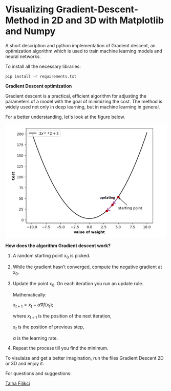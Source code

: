 # Visualizing Gradient-Descent-Method in 2D and 3D with Matplotlib and Numpy
A short description and python implementation of Gradient descent, an optimization algorithm which is used to train machine learning models and neural networks.

To install all the necessary libraries:
````
pip install -r requirements.txt
````
**Gradient Descent optimization**

Gradient descent is a practical, efficient algorithm for adjusting the parameters of a model with the goal of minimizing the cost.
The method is widely used not only in deep learning, but in machine learning in general.


For a better understanding, let's look at the figure below.

![Screenshot](Visualisation_Gradient_Descent.PNG)


**How does the algorithm Gradient descent work?**

1. A random starting point x<sub>0</sub> is picked.
2. While the gradient hasn’t converged, compute the negative gradient at x<sub>0</sub>.
3. Update the point x<sub>0</sub>.
   On each iteration you run an update rule.

   Mathematically:

   $x_{ t+1 } = x_{ t } - \alpha \nabla f(x_{ t })$;

   where $x_{ t+1 }$ is the position of the next iteration,
   
   $x_{ t }$ is the position of previous step,

   $\alpha$ is the learning rate.
   
5. Repeat the process till you find the minimum.

To visulaize and get a better imagination, run the files Gradient Descent 2D or 3D and enjoy it.

For questions and suggestions:


[Talha Filikci](mailto:talhafilikci@gmail.com?subject=[Github])
